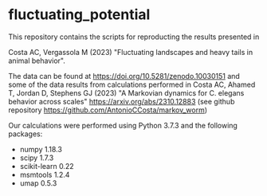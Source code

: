 # fluctuating_potential

This repository contains the scripts for reproducting the results presented in

Costa AC, Vergassola M (2023) "Fluctuating landscapes and heavy tails in animal behavior".

The data can be found at https://doi.org/10.5281/zenodo.10030151 and some of the data results from calculations performed in Costa AC, Ahamed T, Jordan D, Stephens GJ (2023) "A Markovian dynamics for C. elegans behavior across scales" https://arxiv.org/abs/2310.12883 (see github repository https://github.com/AntonioCCosta/markov_worm)

Our calculations were performed using Python 3.7.3 and the following packages:

- numpy 1.18.3
- scipy 1.7.3
- scikit-learn 0.22
- msmtools 1.2.4
- umap 0.5.3
